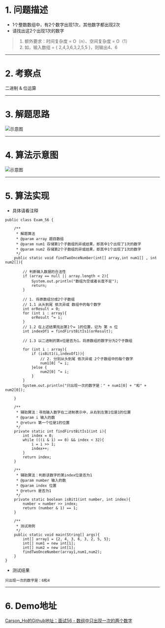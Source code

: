 # 1. 问题描述
- 1个整数数组中，有2个数字出现1次，其他数字都出现2次
- 请找出这2个出现1次的数字
>1. 额外要求：时间复杂度 = O（n）、空间复杂度 = O（1）
>2. 如，输入数组 = { 2,4,3,6,3,2,5,5 }，则输出4、6

***
# 2. 考察点
二进制 & 位运算

***
# 3. 解题思路


![示意图](http://upload-images.jianshu.io/upload_images/944365-98d6ba57068fcc18.png?imageMogr2/auto-orient/strip%7CimageView2/2/w/1240)


***
# 4. 算法示意图
![示意图](http://upload-images.jianshu.io/upload_images/944365-22cd34918e25c494.png?imageMogr2/auto-orient/strip%7CimageView2/2/w/1240)


***

# 5. 算法实现
- 具体请看注释

```
public class Exam_56 {

    /**
     * 解题算法
     * @param array 题目数组
     * @param num1 存储第1个子数组的异或结果，即其中1个出现了1次的数字
     * @param num2 存储第2个子数组的异或结果，即其中1个出现了1次的数字
     */
    public static void findTwoOnceNumber(int[] array,int num1[] , int num2[]){

        // 判断输入数据的合法性
        if (array == null || array.length < 2){
            System.out.println("数组为空或者长度不足");
            return;
        }

        // 1. 将原数组分成2个子数组
        // 1.1 从头到尾 依次异或 数组中的每个数字
        int orResult = 0;
        for (int i : array){
            orResult ^= i;
        }
        // 1.2 在上述结果找出第1个= 1的位置，记为 第 n 位
        int indexOf1 = findFirstBitIs1(orResult);

        // 1.3 以二进制的第n位是否为1，将原数组的数字分为2个子数组

        for (int i : array){
            if (isBit1(i,indexOf1)){
                // 2. 分别从头到尾 依次异或 2个子数组中的每个数字
                num1[0] ^= i;
            }else {
                num2[0] ^= i;
            }
        }
        System.out.println("只出现一次的数字是：" + num1[0] + "和" + num2[0]);

    }

    /**
     * 辅助算法：寻找输入数字在二进制表示中，从右到左第1位是1的位置
     * @param i 输入的数
     * @return 第一个位是1的位置
     */
    private static int findFirstBitIs1(int i){
        int index = 0;
        while (((i & 1) == 0) && index < 32){
            i = i >> 1;
            index++;
        }
        return index;
    }

    /**
     * 辅助算法：判断该数字的第index位是否为1
     * @param number 输入的数
     * @param index 位置
     * @return 是否为1
     */
    private static boolean isBit1(int number, int index){
        number = number >> index;
        return (number & 1) == 1;
    }

    /**
     * 测试用例
     */
    public static void main(String[] args){
        int[] array1 = {2, 4, 3, 6, 3, 2, 5, 5};
        int[] num1 = new int[1];
        int[] num2 = new int[1];
        findTwoOnceNumber(array1,num1,num2);
    }
}
```

- 测试结果

```
只出现一次的数字是：6和4
```

***
# 6. Demo地址
[Carson_Ho的Github地址：面试56 - 数组中只出现一次的两个数字](https://github.com/Carson-Ho/AlgorithmLearning)